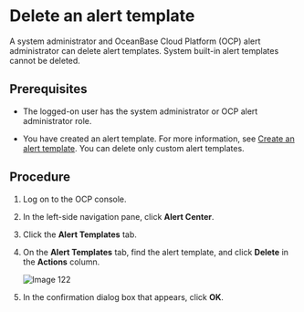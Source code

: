 # Delete an alert template

A system administrator and OceanBase Cloud Platform (OCP) alert administrator can delete alert templates. System built-in alert templates cannot be deleted. 

## Prerequisites

* The logged-on user has the system administrator or OCP alert administrator role. 

* You have created an alert template. For more information, see [Create an alert template](../400.manage-alert-templates/100.create-an-alert-template.md). You can delete only custom alert templates. 

## Procedure

1. Log on to the OCP console. 

2. In the left-side navigation pane, click **Alert Center**. 

3. Click the **Alert Templates** tab. 

4. On the **Alert Templates** tab, find the alert template, and click **Delete** in the **Actions** column. 

   ![Image 122](https://obbusiness-private.oss-cn-shanghai.aliyuncs.com/doc/img/ocp/422-en/delete-alert-template-1.png)

5. In the confirmation dialog box that appears, click **OK**. 
